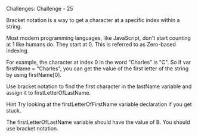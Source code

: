 Challenges: Challenge - 25

Bracket notation is a way to get a character at a specific index within a string.

Most modern programming languages, like JavaScript, don't start counting at 1 like humans do. They start at 0. This is referred to as Zero-based indexing.

For example, the character at index 0 in the word "Charles" is "C". So if var firstName = "Charles", you can get the value of the first letter of the string by using firstName[0].


Use bracket notation to find the first character in the lastName variable and assign it to firstLetterOfLastName.

Hint
Try looking at the firstLetterOfFirstName variable declaration if you get stuck.


The firstLetterOfLastName variable should have the value of B.
You should use bracket notation.